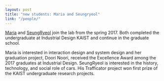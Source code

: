 ```yaml
---
layout: post
title: "new students: Maria and Seungryeol"
link: "/people/"
---
```

[Maria](/people/#maria) and [SeungRyeol](/people/#seungryeol) join the lab from the spring 2017. Both completed the undergraduate at Industrial Design KAIST and continue in the graduate school.

Maria is interested in interaction design and system design and her graduation project, Doori Noori, received the Excellence Award among the 2017 graduates at Industrial Design.
SeungRyeol is interested in the history, technology, and social role of cars. His Trafficator project won first prize of the KAIST undergraduate research projects.
